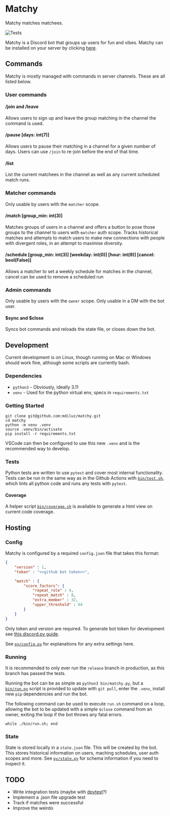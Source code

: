 # Matchy
Matchy matches matchees.

![Tests](https://github.com/mdiluz/matchy/actions/workflows/test.yml/badge.svg)

Matchy is a Discord bot that groups up users for fun and vibes. Matchy can be installed on your server by clicking [here](https://discord.com/oauth2/authorize?client_id=1270849346987884696).

## Commands
Matchy is mostly managed with commands in server channels. These are all listed below.

### User commands
#### /join and /leave
Allows users to sign up and leave the group matching in the channel the command is used.

#### /pause [days: int(7)]
Allows users to pause their matching in a channel for a given number of days. Users can use `/join` to re-join before the end of that time.

#### /list
List the current matchees in the channel as well as any current scheduled match runs.

### Matcher commands
Only usable by users with the `matcher` scope.

#### /match [group_min: int(3)]
Matches groups of users in a channel and offers a button to pose those groups to the channel to users with `matcher` auth scope. Tracks historical matches and attempts to match users to make new connections with people with divergent roles, in an attempt to maximise diversity.

#### /schedule [group_min: int(3)] [weekday: int(0)] [hour: int(9)] [cancel: bool(False)]
Allows a matcher to set a weekly schedule for matches in the channel, cancel can be used to remove a scheduled run

### Admin commands
Only usable by users with the `owner` scope. Only usable in a DM with the bot user.

#### $sync and $close
Syncs bot commands and reloads the state file, or closes down the bot. 

## Development
Current development is on Linux, though running on Mac or Windows should work fine, although some scripts are currently bash.

### Dependencies
* `python3` - Obviously, ideally 3.11
* `venv` - Used for the python virtual env, specs in `requirements.txt`

### Getting Started
```
git clone git@github.com:mdiluz/matchy.git
cd matchy
python -m venv .venv
source .venv/bin/activate
pip install -r requirements.txt
```
VSCode can then be configured to use this new `.venv` and is the recommended way to develop.

### Tests
Python tests are written to use `pytest` and cover most internal functionality. Tests can be run in the same way as in the Github Actions with [`bin/test.sh`](`bin/test.sh`), which lints all python code and runs any tests with `pytest`.

#### Coverage
A helper script [`bin/coverage.sh`](bin/coverage.sh) is available to generate a html view on current code coverage.

## Hosting

### Config
Matchy is configured by a required `config.json` file that takes this format:
```json
{
    "version" : 1,
    "token" : "<<github bot token>>",

    "match" : {
        "score_factors": {
            "repeat_role" : 4,
            "repeat_match" : 8,
            "extra_member" : 32,
            "upper_threshold" : 64
        }
    }
}
```
Only token and version are required. To generate bot token for development see [this discord.py guide](https://discordpy.readthedocs.io/en/stable/discord.html).

See [`py/config.py`](py/config.py) for explanations for any extra settings here.

### Running
It is recommended to only ever run the `release` branch in production, as this branch has passed the tests.

Running the bot can be as simple as `python3 bin/matchy.py`, but a [`bin/run.py`](bin/run.py) script is provided to update with `git pull`, enter the `.venv`, install new `pip` dependencies and run the bot. 

The following command can be used to execute `run.sh` command on a loop, allowing the bot to be updated with a simple `$close` command from an owner, exiting the loop if the bot throws any fatal errors.
```
while ./bin/run.sh; end
```

### State
State is stored locally in a `state.json` file. This will be created by the bot. This stores historical information on users, maching schedules, user auth scopes and more. See [`py/state.py`](py/state.py) for schema information if you need to inspect it.

## TODO
* Write integration tests (maybe with [dpytest](https://dpytest.readthedocs.io/en/latest/tutorials/getting_started.html)?)
* Implement a .json file upgrade test
* Track if matches were successful
* Improve the weirdo
